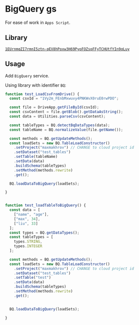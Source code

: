 # BigQuery gs
For ease of work in `Apps Script`.

## Library


[`1EUrnmqZI7rmnI5ztn-qEV8hPoxw3H69PypFOZspFFyTCHUtfYIn9qLuy`](https://script.google.com/u/0/home/projects/1EUrnmqZI7rmnI5ztn-qEV8hPoxw3H69PypFOZspFFyTCHUtfYIn9qLuy/edit)

## Usage

Add `BigQuery` service.

Using library with identifier `BQ`:

```js
function test_LoadCsvFromDrive() {
  const csvId = "1Vy2m_FEnbMxwuvy4PNKWvX0ruE0rwPDO";

  const file = DriveApp.getFileById(csvId);
  const csvContent = file.getBlob().getDataAsString();
  const data = Utilities.parseCsv(csvContent);

  const tableTypes = BQ.detectBqDataTypes(data);
  const tableName = BQ.normalizeValue(file.getName());

  const methods = BQ.getUpdateMethods();
  const loadSets = new BQ.TableLoadConstructor()
    .setProject("maxmakhrov") // CHANGE to cloud project id
    .setDataset("test_tables")
    .setTable(tableName)
    .setData(data)
    .buildSchema(tableTypes)
    .setMethod(methods.rewrite)
    .get();

  BQ.loadDataToBigQuery(loadSets);

}


function test_loadTableToBigQuery() {
  const data = [
    ["name", "age"],
    ["max", 34],
    ["liu", 33]
  ];
  const types = BQ.getDataTypes();
  const tableTypes = [
    types.STRING,
    types.INTEGER
  ];

  const methods = BQ.getUpdateMethods();
  const loadSets = new BQ.TableLoadConstructor()
    .setProject("maxmakhrov") // CHANGE to cloud project id
    .setDataset("test_tables")
    .setTable("test")
    .setData(data)
    .buildSchema(tableTypes)
    .setMethod(methods.rewrite)
    .get();

  
  BQ.loadDataToBigQuery(loadSets);

}
```
